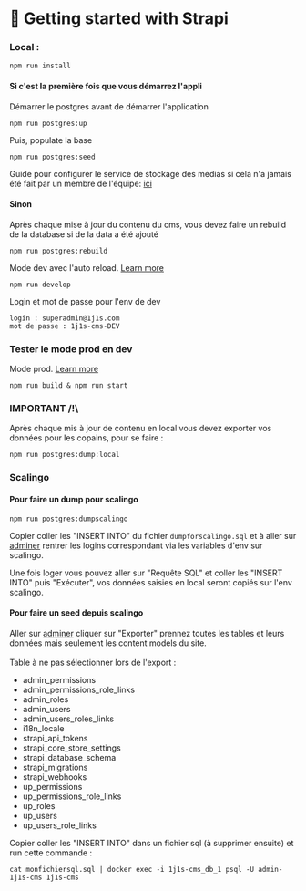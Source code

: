 # 🚀 Getting started with Strapi

### Local :
```
npm run install
```

#### Si c'est la première fois que vous démarrez l'appli
Démarrer le postgres avant de démarrer l'application
```
npm run postgres:up
```

Puis, populate la base
```
npm run postgres:seed
```

Guide pour configurer le service de stockage des medias si cela n'a jamais été fait par un membre de l'équipe: [ici](./doc/configuration.md)

#### Sinon
Après chaque mise à jour du contenu du cms, vous devez faire un rebuild de la database si de la data a été ajouté
```
npm run postgres:rebuild
```

Mode dev avec l'auto reload. [Learn more](https://docs.strapi.io/developer-docs/latest/developer-resources/cli/CLI.html#strapi-develop)
```
npm run develop
```

Login et mot de passe pour l'env de dev
```
login : superadmin@1j1s.com
mot de passe : 1j1s-cms-DEV
```

### Tester le mode prod en dev
Mode prod. [Learn more](https://docs.strapi.io/developer-docs/latest/developer-resources/cli/CLI.html#strapi-start)

```
npm run build & npm run start
```

### IMPORTANT /!\
Après chaque mis à jour de contenu en local vous devez exporter vos données pour les copains,
pour se faire :
```
npm run postgres:dump:local
```

### Scalingo
#### Pour faire un dump pour scalingo

``
npm run postgres:dumpscalingo
`` 

Copier coller les "INSERT INTO" du fichier `dumpforscalingo.sql` et à aller sur [adminer](https://adminer.osc-fr1.scalingo.com/) 
rentrer les logins correspondant via les variables d'env sur scalingo.

Une fois loger vous pouvez aller sur "Requête SQL" et coller les "INSERT INTO" puis "Exécuter", vos données saisies en local seront copiés sur l'env scalingo.

#### Pour faire un seed depuis scalingo

Aller sur [adminer](https://adminer.osc-fr1.scalingo.com/) cliquer sur "Exporter"
prennez toutes les tables et leurs données mais seulement les content models du site. <br /><br />
Table à ne pas sélectionner lors de l'export :
- admin_permissions
- admin_permissions_role_links
- admin_roles
- admin_users
- admin_users_roles_links
- i18n_locale
- strapi_api_tokens
- strapi_core_store_settings
- strapi_database_schema
- strapi_migrations
- strapi_webhooks
- up_permissions
- up_permissions_role_links
- up_roles
- up_users
- up_users_role_links

Copier coller les "INSERT INTO" dans un fichier sql (à supprimer ensuite) et run cette commande :

``
cat monfichiersql.sql | docker exec -i 1j1s-cms_db_1 psql -U admin-1j1s-cms 1j1s-cms
`` 
